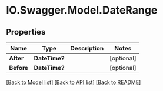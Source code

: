 # IO.Swagger.Model.DateRange
## Properties

Name | Type | Description | Notes
------------ | ------------- | ------------- | -------------
**After** | **DateTime?** |  | [optional] 
**Before** | **DateTime?** |  | [optional] 

[[Back to Model list]](../README.md#documentation-for-models) [[Back to API list]](../README.md#documentation-for-api-endpoints) [[Back to README]](../README.md)

